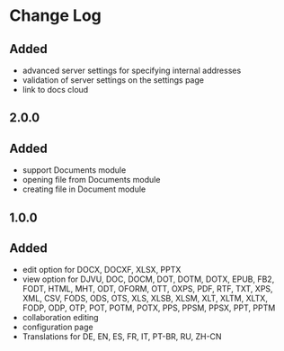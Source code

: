 # Change Log

##
## Added
- advanced server settings for specifying internal addresses
- validation of server settings on the settings page
- link to docs cloud

## 2.0.0
## Added
- support Documents module
- opening file from Documents module
- creating file in Document module

## 1.0.0
## Added
- edit option for DOCX, DOCXF, XLSX, PPTX
- view option for DJVU, DOC, DOCM, DOT, DOTM, DOTX, EPUB, FB2, FODT, HTML, MHT, ODT, OFORM, OTT, OXPS, PDF, RTF, TXT, XPS, XML, CSV, FODS, ODS, OTS, XLS, XLSB, XLSM, XLT, XLTM, XLTX, FODP, ODP, OTP, POT, POTM, POTX, PPS, PPSM, PPSX, PPT, PPTM
- collaboration editing
- configuration page
- Translations for DE, EN, ES, FR, IT, PT-BR, RU, ZH-CN
